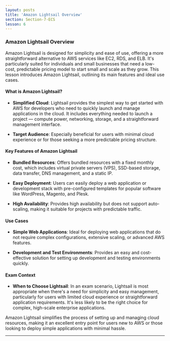 ```yaml
---
layout: posts
title: 'Amazon Lightsail Overview'
section: Section-7-ECS
lesson: 6
---
```


### Amazon Lightsail Overview

Amazon Lightsail is designed for simplicity and ease of use, offering a more straightforward alternative to AWS services like EC2, RDS, and ELB. It's particularly suited for individuals and small businesses that need a low-cost, predictable pricing model to start small and scale as they grow. This lesson introduces Amazon Lightsail, outlining its main features and ideal use cases.

<!-- pagebreak -->

#### What is Amazon Lightsail?

- **Simplified Cloud**: Lightsail provides the simplest way to get started with AWS for developers who need to quickly launch and manage applications in the cloud. It includes everything needed to launch a project — compute power, networking, storage, and a straightforward management interface.

- **Target Audience**: Especially beneficial for users with minimal cloud experience or for those seeking a more predictable pricing structure.

<!-- pagebreak -->

#### Key Features of Amazon Lightsail

- **Bundled Resources**: Offers bundled resources with a fixed monthly cost, which includes virtual private servers (VPS), SSD-based storage, data transfer, DNS management, and a static IP.

- **Easy Deployment**: Users can easily deploy a web application or development stack with pre-configured templates for popular software like WordPress, Magento, and Plesk.

- **High Availability**: Provides high availability but does not support auto-scaling, making it suitable for projects with predictable traffic.

<!-- pagebreak -->

#### Use Cases

- **Simple Web Applications**: Ideal for deploying web applications that do not require complex configurations, extensive scaling, or advanced AWS features.

- **Development and Test Environments**: Provides an easy and cost-effective solution for setting up development and testing environments quickly.

<!-- pagebreak -->

#### Exam Context

- **When to Choose Lightsail**: In an exam scenario, Lightsail is most appropriate when there's a need for simplicity and easy management, particularly for users with limited cloud experience or straightforward application requirements. It's less likely to be the right choice for complex, high-scale enterprise applications.

Amazon Lightsail simplifies the process of setting up and managing cloud resources, making it an excellent entry point for users new to AWS or those looking to deploy simple applications with minimal hassle.

---
